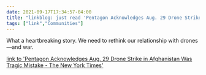 ```yaml
---
date: 2021-09-17T17:34:57-04:00
title: "linkblog: just read 'Pentagon Acknowledges Aug. 29 Drone Strike in Afghanistan Was Tragic Mistake - The New York Times'"
tags: ["link","Communities"]
---
```

What a heartbreaking story. We need to rethink our relationship with drones—and war.
 
[link to 'Pentagon Acknowledges Aug. 29 Drone Strike in Afghanistan Was Tragic Mistake - The New York Times'](https://www.nytimes.com/2021/09/17/us/politics/pentagon-drone-strike-afghanistan.html)
